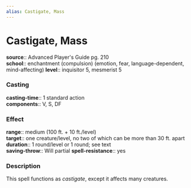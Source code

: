 ```yaml
---
alias: Castigate, Mass
---
```


# Castigate, Mass 

**source**:: Advanced Player's Guide pg. 210  
**school**:: enchantment (compulsion) (emotion, fear, language-dependent, mind-affecting)
**level**:: inquisitor 5, mesmerist 5

### Casting 

**casting-time**:: 1 standard action  
**components**:: V, S, DF

### Effect 

**range**:: medium (100 ft. + 10 ft./level)  
**target**:: one creature/level, no two of which can be more than 30 ft. apart  
**duration**:: 1 round/level or 1 round; see text  
**saving-throw**:: Will partial
**spell-resistance**:: yes

### Description 

This spell functions as *castigate*, except it affects many creatures.
